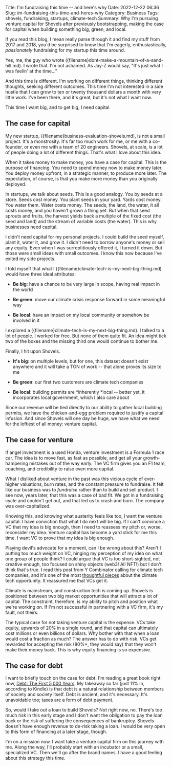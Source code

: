 Title: I'm fundraising this time -- and here's why
Date: 2022-12-22 06:36
Slug: im-fundraising-this-time-and-heres-why
Category: Business
Tags: shovels, fundraising, startups, climate-tech
Summary: Why I'm pursuing venture capital for Shovels after previously bootstrapping, making the case for capital when building something big, green, and local.

If you read this blog, I mean really parse through it and find my stuff from 2017 and 2018, you'd be surprised to know that I'm eagerly, enthusiastically, *passionately* fundraising for my startup this time around. 

Yes, me, the guy who wrote ({filename}dont-make-a-mountain-of-a-sand-hill.md). I wrote that. I'm not ashamed. As Jay-Z would say, "It's just what I was feelin' at the time..."

And this time is different. I'm working on different things, thinking different thoughts, seeking different outcomes. This time I'm not interested in a side hustle that I can grow to ten or twenty thousand dollars a month with very little work. I've been there, and it's great, but it's not what I want now. 

This time I want big, and to get big, I need capital. 

## The case for capital

My new startup, ({filename}business-evaluation-shovels.md), is not a small project. It's a monstrosity. It's far too much work for me, or me with a co-founder, or even me with a team of 20 engineers. Shovels, at scale, is a lot of people doing a lot of different things. That's what I love about this idea.  

When it takes money to make money, you have a case for capital. This is the purpose of financing. You need to spend money now to make money later. You deploy money upfront, in a strategic manner, to produce more later. The expectation, of course, is that you make more money than you originally deployed. 

In startups, we talk about seeds. This is a good analogy. You by seeds at a store. Seeds cost money. You plant seeds in your yard. Yards cost money. You water them. Water costs money. The seeds, the land, the water, it all costs money, and you haven't grown a thing yet. But when that seed sprouts and fruits, the harvest yields back a multiple of the fixed cost (the seed and land) and the stream of variable costs (the water). This is why businesses need capital.

I didn't need capital for my personal projects. I could build the seed myself, plant it, water it, and grow it. I didn't need to borrow anyone's money or sell any equity. Even when I was surreptitiously offered it, I turned it down. But those were small ideas with small outcomes. I know this now because I've exited my side projects.

I told myself that what I ({filename}climate-tech-is-my-next-big-thing.md) would have three ideal attributes:

- **Be big**: have a chance to be very large in scope, having real impact in the world

- **Be green**: move our climate crisis response forward in some meaningful way

- **Be local**: have an impact on my local community or somehow be involved in it

I explored a ({filename}climate-tech-is-my-next-big-thing.md). I talked to a lot of people. I worked for free. But none of them quite fit. An idea might tick two of the boxes and the missing third one would continue to bother me. 

Finally, I hit upon Shovels.

- **It's big**: on multiple levels, but for one, this dataset doesn't exist anywhere and it will take a TON of work -- that alone proves its size to me

- **Be green**: our first two customers are climate tech companies

- **Be local**: building permits are *inherently *local -- better yet, it incorporates local government, which I also care about

Since our revenue will be tied directly to our ability to gather local building permits, we have the chicken-and-egg problem required to justify a capital infusion. And since Shovels will one day be huge, we have what we need for the loftiest of all money: venture capital. 

## The case for venture

If angel investment is a used Honda, venture investment is a Formula 1 race car. The idea is to move fast, as fast as possible, and get all your growth-hampering mistakes out of the way early. The VC firm gives you an F1 team, coaching, and credibility to raise even more capital. 

What I disliked about venture in the past was this vicious cycle of ever-higher valuations, burn rates, and the constant pressure to fundraise. It felt like our business was to *fundraise* rather than to build and sell product. I see now, years later, that this was a case of bad fit. We got in a fundraising cycle and couldn't get out, and that led us to crash and burn. The company was over-capitalized.

Knowing this, and knowing what austerity feels like too, I want the venture capital. I have conviction that what I do next will be big. If I can't convince a VC that my idea is big enough, then I need to reassess my pitch or, worse, reconsider my idea. Venture capital has become a yard stick for me this time. I want VC to prove that my idea is big enough. 

Playing devil's advocate for a moment, can I be wrong about this? Aren't I putting too much weight on VC, hinging my perception of my idea on what one group of people think? I could argue that VC is too short-sighted, not creative enough, too focused on shiny objects (web3! AI! NFT!) but I don't think that's true. I read this post from Y Combinator calling for climate tech companies, and it's one of the most [thoughtful pieces](https://www.ycombinator.com/blog/rfs-climatetech) about the climate tech opportunity. It reassured me that VCs get it.  

Climate is mainstream, and construction tech is coming up.  Shovels is positioned between two big market opportunities that will attract a lot of capital. The constraint, therefore, is my ability to pitch and position what we're working on. If I'm not successful in partnering with a VC firm, it's my fault, not theirs.

The typical case for not taking venture capital is the expense. VCs take equity, upwards of 20% in a single round, and that capital can ultimately cost millions or even billions of dollars. Why bother with that when a loan would cost a fraction as much? The answer has to do with risk. VCs get rewarded for accepting the risk (80%+, they would say) that they won't make their money back. This is why equity financing is so expensive.  

## The case for debt

I want to briefly touch on the case for debt. I'm reading a great book right now, [Debt: The First 5,000 Years](https://www.amazon.com/Debt-First-5-000-Years/dp/1612191290). My takeaway so far (just 11% in, according to Kindle) is that debt is a natural relationship between members of society and society itself. Debt is ancient, and it's necessary. It's unavoidable too; taxes are a form of debt payment. 

So, would I take out a loan to build Shovels? Not right now, no. There's too much risk in this early stage and I don't want the obligation to pay the loan back or the risk of suffering the consequences of bankruptcy. Shovels doesn't have enough revenue to de-risk taking a loan. I would be very open to this form of financing at a later stage, though. 

I'm on a mission now. I want take a venture capital firm on this journey with me. Along the way, I'll probably start with an incubator or a small, specialized VC. Then we'll go after the brand names. I have a good feeling about this strategy this time.